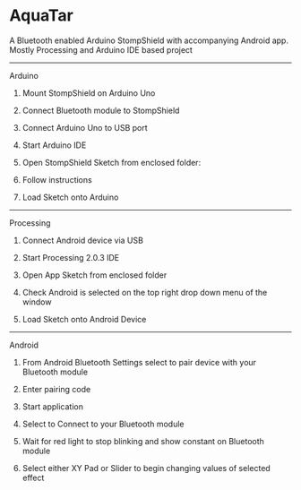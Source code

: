 AquaTar
=======

A Bluetooth enabled Arduino StompShield with accompanying Android app. Mostly Processing and Arduino IDE based project

----------
Arduino

1. Mount StompShield on Arduino Uno

2. Connect Bluetooth module to StompShield

3. Connect Arduino Uno to USB port

4. Start Arduino IDE

5. Open StompShield Sketch from enclosed folder:

6. Follow instructions

7. Load Sketch onto Arduino

-----------
Processing

1. Connect Android device via USB

2. Start Processing 2.0.3 IDE

3. Open App Sketch from enclosed folder

4. Check Android is selected on the top right drop down menu of the window

5. Load Sketch onto Android Device

----------
Android

1. From Android Bluetooth Settings select to pair device with your Bluetooth module

2. Enter pairing code

3. Start application

4. Select to Connect to your Bluetooth module

5. Wait for red light to stop blinking and show constant on Bluetooth module 

6. Select either XY Pad or Slider to begin changing values of selected effect 
 
 

